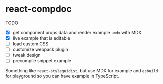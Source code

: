 # react-compdoc

TODO

- [x] get component props data and render example `.mdx` with MDX.
- [x] live example that is editable
- [ ] load custom CSS
- [ ] customize webpack plugin
- [ ] tweak design
- [ ] precompile snippet example

Something like `react-styleguidist`, but use MDX for example and `esbuild` for playground so you can have example in TypeScript.
